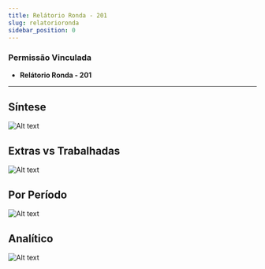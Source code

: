 ```yaml
---
title: Relátorio Ronda - 201
slug: relatorioronda
sidebar_position: 0
---
```

### Permissão Vinculada

- **Relátorio Ronda - 201**
---
## Síntese

![Alt text](image.png)

## Extras vs Trabalhadas

![Alt text](image-1.png)

## Por Período

![Alt text](image-2.png)

## Analítico

![Alt text](image-3.png)